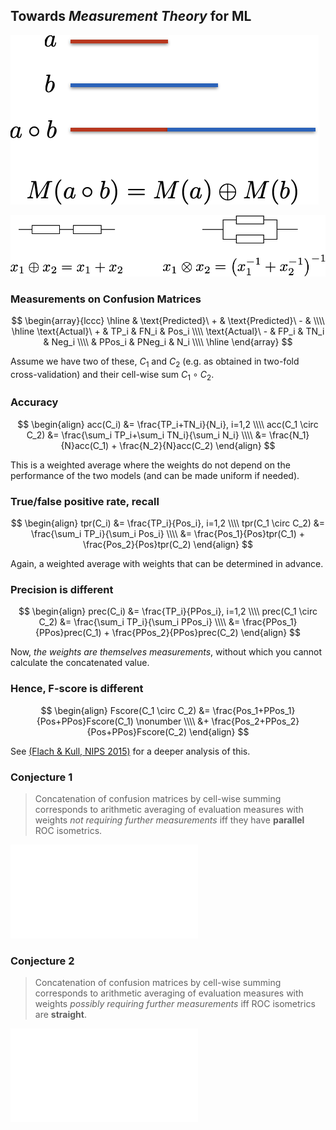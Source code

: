 ## Towards *Measurement Theory* for ML

![M1](img/M1.png)

![M2](img/M2.png) <!-- .element: class="fragment" -->


### Measurements on Confusion Matrices

$$
\begin{array}{lccc}
\hline
           & \text{Predicted}\ + & \text{Predicted}\ - &     \\\\ \hline
\text{Actual}\ + & TP_i            & FN_i            & Pos_i \\\\
\text{Actual}\ - & FP_i            & TN_i            & Neg_i \\\\
           & PPos_i          & PNeg_i          & N_i  \\\\ \hline
\end{array}
$$

Assume we have two of these, $C_1$ and $C_2$ 
(e.g. as obtained in two-fold cross-validation) 
and their cell-wise sum $C_1 \circ C_2$. 


### Accuracy

$$
\begin{align}
acc(C_i) &= \frac{TP_i+TN_i}{N_i}, i=1,2 \\\\
acc(C_1 \circ C_2) &= \frac{\sum_i TP_i+\sum_i TN_i}{\sum_i N_i} \\\\
&= \frac{N_1}{N}acc(C_1) + \frac{N_2}{N}acc(C_2) 
\end{align}
$$

This is a weighted average where the weights do not depend on the performance of the two models (and can be made uniform if needed). 


### True/false positive rate, recall

$$
\begin{align}
tpr(C_i) &= \frac{TP_i}{Pos_i}, i=1,2 \\\\
tpr(C_1 \circ C_2) &= \frac{\sum_i TP_i}{\sum_i Pos_i} \\\\
&= \frac{Pos_1}{Pos}tpr(C_1) + \frac{Pos_2}{Pos}tpr(C_2) 
\end{align}
$$

Again, a weighted average with weights that can be determined in advance. 


### Precision is different 

$$
\begin{align}
prec(C_i) &= \frac{TP_i}{PPos_i}, i=1,2 \\\\
prec(C_1 \circ C_2) &= \frac{\sum_i TP_i}{\sum_i PPos_i} \\\\
&= \frac{PPos_1}{PPos}prec(C_1) + \frac{PPos_2}{PPos}prec(C_2) 
\end{align}
$$

Now, *the weights are themselves measurements*, 
without which you cannot calculate the concatenated value. 


### Hence, F-score is different 

$$
\begin{align}
Fscore(C_1 \circ C_2) &= \frac{Pos_1+PPos_1}{Pos+PPos}Fscore(C_1) \nonumber \\\\ &+ \frac{Pos_2+PPos_2}{Pos+PPos}Fscore(C_2) 
\end{align}
$$

See [(Flach & Kull, NIPS 2015)](http://people.cs.bris.ac.uk/~flach/PRGcurves//) for a deeper analysis of this. 


### Conjecture 1

> Concatenation of confusion matrices by cell-wise summing corresponds to arithmetic averaging of evaluation measures with weights *not requiring further measurements* iff they have **parallel** ROC isometrics. 

![Accuracy isometrics](img/Acc.pdf) <!-- .element height="40%" width="40%" -->


### Conjecture 2

> Concatenation of confusion matrices by cell-wise summing corresponds to arithmetic averaging of evaluation measures with weights *possibly requiring further measurements* iff ROC isometrics are **straight**. 

![F-score isometrics](img/Fscore.pdf) <!-- .element height="40%" width="40%" -->